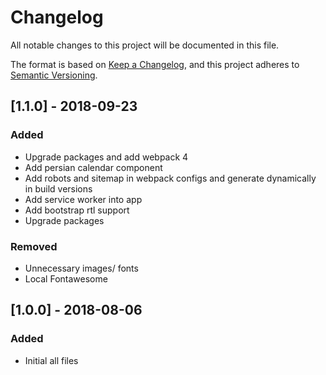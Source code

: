 # Changelog
All notable changes to this project will be documented in this file.

The format is based on [Keep a Changelog](https://keepachangelog.com/en/1.0.0/),
and this project adheres to [Semantic Versioning](https://semver.org/spec/v2.0.0.html).

## [1.1.0] - 2018-09-23
### Added
- Upgrade packages and add webpack 4
- Add persian calendar component
- Add robots and sitemap in webpack configs and generate dynamically in build versions
- Add service worker into app
- Add bootstrap rtl support
- Upgrade packages

### Removed
- Unnecessary images/ fonts
- Local Fontawesome

## [1.0.0] - 2018-08-06
### Added
- Initial all files
